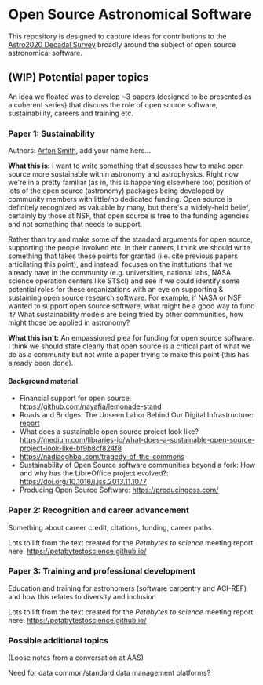 # Open Source Astronomical Software

This repository is designed to capture ideas for contributions to the [Astro2020 Decadal Survey](http://sites.nationalacademies.org/SSB/CurrentProjects/SSB_185159) broadly around the subject of open source astronomical software.

## (WIP) Potential paper topics 

An idea we floated was to develop ~3 papers (designed to be presented as a coherent series) that discuss the role of open source software, sustainability, careers and training etc.

### Paper 1: Sustainability

Authors: [Arfon Smith](@arfon), add your name here...

**What this is:** I want to write something that discusses how to make open source more sustainable within astronomy and astrophysics. Right now we're in a pretty familiar (as in, this is happening elsewhere too) position of lots of the open source (astronomy) packages being developed by community members with little/no dedicated funding. Open source is definitely recognized as valuable by many, but there's a widely-held belief, certainly by those at NSF, that open source is free to the funding agencies and not something that needs to support.

Rather than try and make some of the standard arguments for open source, supporting the people involved etc. in their careers, I think we should write something that takes these points for granted (i.e. cite previous papers articilating this point), and instead, focuses on the institutions that we already have in the community (e.g. universities, national labs, NASA science operation centers like STScI) and see if we could identify some potential roles for these organizations with an eye on supporting & sustaining open source research software. For example, if NASA or NSF wanted to support open source software, what might be a good way to fund it? What sustainability models are being tried by other communities, how might those be applied in astronomy?

**What this isn't:** An empassioned plea for funding for open source software. I think we should state clearly that open source is a critical part of what we do as a community but not write a paper trying to make this point (this has already been done).

#### Background material

- Financial support for open source: https://github.com/nayafia/lemonade-stand
- Roads and Bridges: The Unseen Labor Behind Our Digital Infrastructure: [report](https://www.fordfoundation.org/about/library/reports-and-studies/roads-and-bridges-the-unseen-labor-behind-our-digital-infrastructure)
- What does a sustainable open source project look like? https://medium.com/libraries-io/what-does-a-sustainable-open-source-project-look-like-bf9b8cf824f8
- https://nadiaeghbal.com/tragedy-of-the-commons
- Sustainability of Open Source software communities beyond a fork: How and why has the LibreOffice project evolved?: https://doi.org/10.1016/j.jss.2013.11.1077
- Producing Open Source Software: https://producingoss.com/

### Paper 2: Recognition and career advancement

Something about career credit, citations, funding, career paths.

Lots to lift from the text created for the _Petabytes to science_ meeting report here: https://petabytestoscience.github.io/

### Paper 3: Training and professional development

Education and training for astronomers (software carpentry and ACI-REF) and how this relates to diversity and inclusion

Lots to lift from the text created for the _Petabytes to science_ meeting report here: https://petabytestoscience.github.io/

### Possible additional topics 

(Loose notes from a conversation at AAS)

Need for data common/standard data management platforms?
